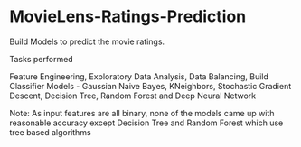 # MovieLens-Ratings-Prediction
Build Models to predict the movie ratings.

Tasks performed 

Feature Engineering, Exploratory Data Analysis, Data Balancing,
Build Classifier Models - Gaussian Naive Bayes, KNeighbors,
Stochastic Gradient Descent, Decision Tree, Random Forest
and Deep Neural Network

Note: As input features are all binary, none of the
models came up with reasonable accuracy except Decision Tree and
Random Forest which use tree based algorithms
